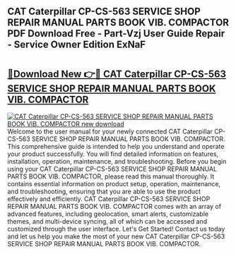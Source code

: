 ## CAT Caterpillar CP-CS-563 SERVICE SHOP REPAIR MANUAL  PARTS BOOK VIB. COMPACTOR PDF Download Free - Part-Vzj User Guide Repair - Service Owner Edition ExNaF

# <h2><a href="http://bc57310.oget.top/?id=CAT+Caterpillar+CP-CS-563+SERVICE+SHOP+REPAIR+MANUAL++PARTS+BOOK+VIB.+COMPACTOR">🔗Download New 👉🔴 CAT Caterpillar CP-CS-563 SERVICE SHOP REPAIR MANUAL  PARTS BOOK VIB. COMPACTOR</a></h2>

[![CAT Caterpillar CP-CS-563 SERVICE SHOP REPAIR MANUAL  PARTS BOOK VIB. COMPACTOR new download](https://i.imgur.com/5g1atiW.png)](http://bc57310.oget.top/?id=CAT+Caterpillar+CP-CS-563+SERVICE+SHOP+REPAIR+MANUAL++PARTS+BOOK+VIB.+COMPACTOR)
Welcome to the user manual for your newly connected CAT Caterpillar CP-CS-563 SERVICE SHOP REPAIR MANUAL  PARTS BOOK VIB. COMPACTOR. This comprehensive guide is intended to help you understand and operate your product successfully. You will find detailed information on features, installation, operation, maintenance, and troubleshooting. Before you begin using your CAT Caterpillar CP-CS-563 SERVICE SHOP REPAIR MANUAL  PARTS BOOK VIB. COMPACTOR, please read this manual thoroughly. It contains essential information on product setup, operation, maintenance, and troubleshooting, ensuring that you are able to use the product effectively and efficiently. CAT Caterpillar CP-CS-563 SERVICE SHOP REPAIR MANUAL  PARTS BOOK VIB. COMPACTOR comes with an array of advanced features, including geolocation, smart alerts, customizable themes, and multi-device syncing, all of which can be accessed and customized through the user interface. Let's Get Started! Contact us today and let us help you make the most of your new CAT Caterpillar CP-CS-563 SERVICE SHOP REPAIR MANUAL  PARTS BOOK VIB. COMPACTOR.
